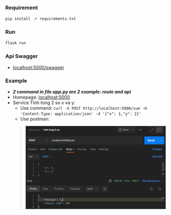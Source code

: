 ### Requirement

```py
pip install -r requirements.txt
```

### Run

```py
flask run
```

### Api Swagger

* [localhost:5000/swagger](http://localhost:5000/swagger)

### Example
* ***2 command in file app.py are 2 example: route and api***
* Homepage: [localhost:5000](http://localhost:5000)
* Service Tinh tong 2 so x va y:
  * Use command: `curl -X POST http://localhost:5000/sum -H 'Content-Type: application/json' -d '{"x": 1,"y": 2}'`
  * Use postman:
  ><img src="./static/ex_postman.png" width="500">